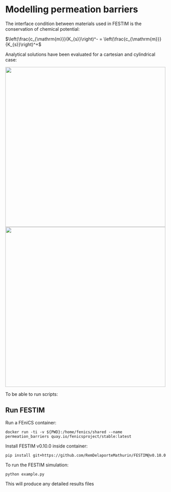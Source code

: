 # Modelling permeation barriers

The interface condition between materials used in FESTIM is the conservation of chemical potential:

$\left(\frac{c_{\mathrm{m}}}{K_{s}}\right)^- = \left(\frac{c_{\mathrm{m}}}{K_{s}}\right)^+$

Analytical solutions have been evaluated for a cartesian and cylindrical case:

<img src="https://user-images.githubusercontent.com/65899899/178293496-d67d7431-d1f8-4478-aa82-21988f8cf6a8.jpg" width="500"/>

<img src="https://user-images.githubusercontent.com/65899899/178293593-fee437f5-e3a7-4180-b464-a5877179f6ec.jpg" width="500"/>



To be able to run scripts:

##  Run FESTIM

Run a FEniCS container:

```
docker run -ti -v ${PWD}:/home/fenics/shared --name permeation_barriers quay.io/fenicsproject/stable:latest
```

Install FESTIM v0.10.0 inside container:

```
pip install git+https://github.com/RemDelaporteMathurin/FESTIM@v0.10.0
```

To run the FESTIM simulation:

```
python example.py
```

This will produce any detailed results files